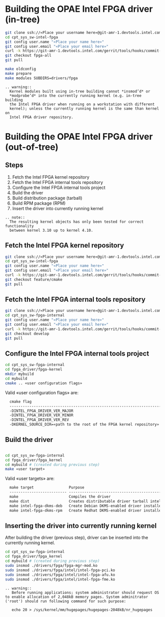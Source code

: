 Building the OPAE Intel FPGA driver (in-tree)
=============================================

```sh
git clone ssh://«Place your username here»@git-amr-1.devtools.intel.com:29418/cpt_sys_sw-intel-fpga
cd cpt_sys_sw-intel-fpga
git config user.name "«Place your name here»"
git config user.email "«Place your email here»"
curl -k https://git-amr-1.devtools.intel.com/gerrit/tools/hooks/commit-msg -o .git/hooks/commit-msg
git checkout fpga-all
git pull

make oldconfig
make prepare
make modules SUBDIRS=drivers/fpga

```


```eval_rst
.. warning::
  Kernel modules built using in-tree building cannot *insmod’d* or
  *modprobe’d* into the currently running kernel (e.g. in-tree building
  the Intel FPGA driver when running on a workstation with different
  kernel); unless the currently running kernel is the same than kernel on
  Intel FPGA driver repository.
```

Building the OPAE Intel FPGA driver (out-of-tree)
============================================

Steps
-----

1.  Fetch the Intel FPGA kernel repository
2.  Fetch the Intel FPGA internal tools repository
3.  Configure the Intel FPGA internal tools project
4.  Build the driver
5.  Build distribution package (tarball)
6.  Build RPM package (RPM)
7.  Insert the driver into currently running kernel


```eval_rst
.. note::
  The resulting kernel objects has only been tested for correct functionality
  between kernel 3.10 up to kernel 4.10.
```

Fetch the Intel FPGA kernel repository
--------------------------------------

```sh
git clone ssh://«Place your username here»@git-amr-1.devtools.intel.com:29418/cpt_sys_sw-intel-fpga
cd cpt_sys_sw-intel-fpga
git config user.name "«Place your name here»"
git config user.email "«Place your email here»"
curl -k https://git-amr-1.devtools.intel.com/gerrit/tools/hooks/commit-msg -o .git/hooks/commit-msg
git checkout feature/cmake
git pull

```

Fetch the Intel FPGA internal tools repository
----------------------------------------------

```sh
git clone ssh://«Place your username here»@git-amr-1.devtools.intel.com:29418/cpt_sys_sw-fpga-internal
cd cpt_sys_sw-fpga-internal
git config user.name "«Place your name here»"
git config user.email "«Place your email here»"
curl -k https://git-amr-1.devtools.intel.com/gerrit/tools/hooks/commit-msg -o .git/hooks/commit-msg
git checkout develop
git pull

```

Configure the Intel FPGA internal tools project
-----------------------------------------------

```sh
cd cpt_sys_sw-fpga-internal
cd fpga_driver/fpga-kernel
mkdir mybuild
cd mybuild
cmake .. «user configuration flags»

```

Valid «user configuration flags» are:

```markdown
  cmake flag                                                             Optional or mandatory   Purpose                       Default value
  ---------------------------------------------------------------------- ----------------------- ----------------------------- ---------------
  -DINTEL_FPGA_DRIVER_VER_MAJOR                                          Optional                Driver major version          0
  -DINTEL_FPGA_DRIVER_VER_MINOR                                          Optional                Driver minor version          1
  -DINTEL_FPGA_DRIVER_VER_REV                                            Optional                Driver revision version       0
  -DKERNEL_SOURCE_DIR=«path to the root of the FPGA kernel repository»   Mandatory               Path for driver source code   None
```

Build the driver
----------------

```sh

cd cpt_sys_sw-fpga-internal
cd fpga_driver/fpga_kernel
cd mybuild # (created during previous step)
make «user target»

```

Valid «user targets» are:

```markdown
  make target                Purpose
  -------------------------- --------------------------------------------------------------------------------------
  make                       Compiles the driver
  make dist                  Creates distributable driver tarball intel-fpga-dkms_0.1.0.tar.gz
  make intel-fpga-dkms-deb   Create Debian DKMS-enabled driver installer package: intel-fpga-dkms_0.1.0_amd64.deb
  make intel-fpga-dkms-rpm   Create Redhat DKMS-enabled driver installer package
```

Inserting the driver into currently running kernel
--------------------------------------------------

After building the driver (previous step), driver can be inserted into
the currently running kernel.

```sh
cd cpt_sys_sw-fpga-internal
cd fpga_driver/fpga_kernel
cd mybuild # (created during previous step)
sudo insmod ./drivers/fpga/fpga-mgr-mod.ko
sudo insmod ./drivers/fpga/intel/intel-fpga-pci.ko
sudo insmod ./drivers/fpga/intel/intel-fpga-afu.ko
sudo insmod ./drivers/fpga/intel/intel-fpga-fme.ko

```

```eval_rst
.. warning::
   Before running applications; system administrator should request OS to enable allocation of 2,048kB memory pages. System adminitrator ('root') should run following command for such purpose:

   echo 20 > /sys/kernel/mm/hugepages/hugepages-2048kB/nr_hugepages
```

